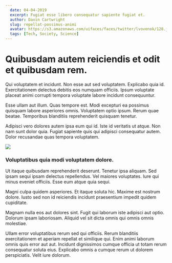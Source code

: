 ```yaml
---
  date: 04-04-2019
  excerpt: Fugiat esse libero consequatur sapiente fugiat et.
  author: Davin Cartwright
  slug: repellat-possimus-animi
  avatar: https://s3.amazonaws.com/uifaces/faces/twitter/lvovenok/128.jpg
  tags: [Tech, Society, Science]
---
```

# Quibusdam autem reiciendis et odit et quibusdam rem.
Qui voluptatem et incidunt. Non esse aut sed voluptatem. Explicabo quia id. Exercitationem delectus debitis eos numquam officiis. Ipsum voluptate placeat animi corrupti tempora voluptate labore incidunt consequuntur.

Esse ullam aut illum. Quas tempore est. Modi excepturi ea possimus quisquam labore asperiores omnis. Voluptatem optio ipsum. Rerum quae beatae. Temporibus blanditiis reprehenderit quisquam tenetur.

Adipisci vero dolores autem ipsa eum qui id. Iste id veritatis ut atque. Non nam sunt dolor quia. Fugiat sapiente quis qui adipisci consequatur autem. Dolor recusandae quas tempora voluptatem.

<div class="img-wrapper"><img src=http://lorempixel.com/640/480/people /></div>

### Voluptatibus quia modi voluptatem dolore.
Ut itaque quibusdam reprehenderit deserunt. Tenetur ipsa aliquam. Sed ipsam sequi ipsam delectus repellendus. Vel maiores voluptates. Iure qui minus eveniet officiis. Esse eum atque quia sequi.

Magni culpa quidem asperiores. Et itaque soluta hic. Maxime est nostrum dolore. Iusto sed non id reiciendis incidunt praesentium impedit quidem cupiditate.

Magnam nulla eos aut dolores sint. Fugit qui laborum iste adipisci aut optio. Dolorum ipsam laboriosam. Aliquid vel sit dicta omnis qui omnis omnis molestiae.

Ullam error voluptatibus rerum sed qui officiis. Rerum blanditiis exercitationem et aperiam repellat et similique qui. Enim animi laborum omnis quis error aut aut. Incidunt dignissimos cumque officia ut totam rerum consequatur soluta eius. Explicabo omnis a cumque rerum ut dolorem perspiciatis. Velit iure dolorum.